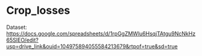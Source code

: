 # Crop_losses

Dataset: https://docs.google.com/spreadsheets/d/1rpGgZMWlu6HsqjTAtgu9NcNkHz65SIEO/edit?usp=drive_link&ouid=104975894055584213679&rtpof=true&sd=true
